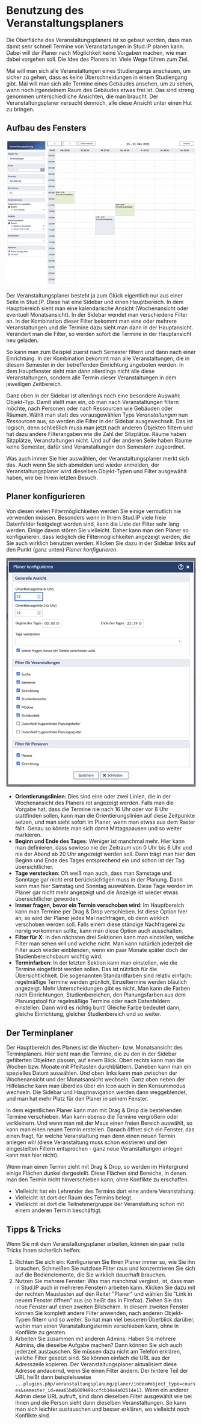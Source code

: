 # Benutzung des Veranstaltungsplaners

Die Oberfläche des Veranstaltungsplaners ist so gebaut worden, dass man damit sehr schnell Termine von Veranstaltungen in Stud.IP planen kann. Dabei will der Planer nach Möglichkeit keine Vorgaben machen, wie man dabei vorgehen soll. Die Idee des Planers ist: Viele Wege führen zum Ziel.

Mal will man sich alle Veranstaltungen eines Studiengangs anschauen, um sicher zu gehen, dass es keine Überschneidungen in einem Studiengang gibt. Mal will man sich alle Termine eines Gebäudes ansehen, um zu sehen, wann noch irgendeinem Raum des Gebäudes etwas frei ist. Das sind streng genommen unterschiedliche Ansichten, die man braucht. Der Veranstaltungsplaner versucht dennoch, alle diese Ansicht unter einen Hut zu bringen.

## Aufbau des Fensters

![Übersicht des Planers](https://raw.githubusercontent.com/Krassmus/Veranstaltungsplanung/master/assets/images/screenshot_overview.png)

Der Veranstaltungsplaner besteht ja zum Glück eigentlich nur aus einer Seite in Stud.IP. Diese hat eine Sidebar und einen Hauptbereich. In dem Hauptbereich sieht man eine kalendarische Ansicht (Wochenansicht oder eventuell Monatsansicht). In der Sidebar wendet man verschiedene Filter an. In der Kombination dieser Filter bekommt man eine oder mehrere Veranstaltungen und die Termine dazu sieht man dann in der Hauptansicht. Verändert man die Filter, so werden sofort die Termine in der Hauptansicht neu geladen.

So kann man zum Beispiel zuerst nach Semester filtern und dann nach einer Einrichtung. In der Kombination bekommt man alle Veranstaltungen, die in diesem Semester in der betreffenden Einrichtung angeboten werden. In dem Hauptfenster sieht man dann allerdings nicht alle diese Veranstaltungen, sondern alle Termin dieser Veranstaltungen in dem jeweiligen Zeitbereich.

Ganz oben in der Sidebar ist allerdings noch eine besondere Auswahl: Objekt-Typ. Damit stellt man ein, ob man nach Veranstaltungen filtern möchte, nach Personen oder nach Ressourcen wie Gebäuden oder Räumen. Wählt man statt des vorausgewählen Typs *Veranstaltungen* nun *Ressourcen* aus, so werden die Filter in der Sidebar ausgewechselt. Das ist logisch, denn schließlich muss man jetzt nach anderen Objekten filtern und hat dazu andere Filterangaben wie die Zahl der Sitzplätze. Räume haben Sitzplätze, Veranstaltungen nicht. Und auf der anderen Seite haben Räume keine Semester, dafür sind Veranstaltungen den Semestern zugeordnet.

Was auch immer Sie hier auswählen, der Veranstaltungsplaner merkt sich das. Auch wenn Sie sich abmelden und wieder anmelden, der Veranstaltungsplaner wird dieselben Objekt-Typen und Filter ausgewählt haben, wie bei Ihrem letzten Besuch.

## Planer konfigurieren

Von diesen vielen Filtermöglichkeiten werden Sie einige vermutlich nie verwenden müssen. Besonders wenn in Ihrem Stud.IP viele freie Datenfelder festgelegt worden sind, kann die Liste der Filter sehr lang werden. Einige davon stören Sie vielleicht. Daher kann man den Planer so konfigurieren, dass lediglich die Filtermöglichkeiten angezeigt werden, die Sie auch wirklich benutzen werden. Klicken Sie dazu in der Sidebar links auf den Punkt (ganz unten) *Planer konfigurieren*.

![Übersicht des Planers](https://raw.githubusercontent.com/Krassmus/Veranstaltungsplanung/master/assets/images/screenshot_config.png)

* **Orientierungslinien**: Dies sind eine oder zwei Linien, die in der Wochenansicht des Planers rot angezeigt werden. Falls man die Vorgabe hat, dass die Termine nie nach 16 Uhr oder vor 8 Uhr stattfinden sollen, kann man die Orientierungslinien auf diese Zeitpunkte setzen, und man sieht sofort im Planer, wenn man etwas aus dem Raster fällt. Genau so könnte man sich damit Mittagspausen und so weiter markieren.
* **Beginn und Ende des Tages**: Weniger ist manchmal mehr. Hier kann man definieren, dass sowieso nie der Zeitraum von 0 Uhr bis 6 Uhr und nie der Abend ab 20 Uhr angezeigt werden soll. Dann trägt man hier den Beginn und Ende des Tages entsprechend ein und schon ist der Tag übersichtlicher.
* **Tage verstecken**: Oft weiß man auch, dass man Samstage und Sonntage gar nicht erst berücksichtigen muss in der Planung. Dann kann man hier Samstag und Sonntag auswählen. Diese Tage werden im Planer gar nicht mehr angezeigt und die Anzeige ist wieder etwas übersichtlicher geworden.
* **Immer fragen, bevor ein Termin verschoben wird**: Im Hauptbereich kann man Termine per Drag & Drop verschieben. Ist diese Option hier an, so wird der Planer jedes Mal nachfragen, ob denn wirklich verschoben werden soll. Falls einem diese ständige Nachfragerei zu nervig vorkommen sollte, kann man diese Option auch ausschalten.
* **Filter für X**: In den nächsten drei Sektionen kann man einstellen, welche Filter man sehen will und welche nicht. Man kann natürlich jederzeit die Filter auch wieder einblenden, wenn ein paar Monate später doch der Studienbereichsbaum wichtig wird.
* **Terminfarben**: In der letzten Sektion kann man einstellen, wie die Termine eingefärbt werden sollen. Das ist nützlich für die Übersichtlichkeit. Die sogenannten Standardfarben sind relativ einfach: regelmäßige Termine werden grünlich, Einzeltermine werden bläulich angezeigt. Mehr Unterscheidungen gibt es nicht. Man kann die Farben nach Einrichtungen, Studienbereichen, den Planungsfarben aus dem Planungstool für regelmäßige Termine oder nach Datenfeldern einstellen. Dann wird es richtig bunt! Gleiche Farbe bedeutet dann, gleiche Einrichtung, gleicher Studienbereich und so weiter.

## Der Terminplaner

Der Hauptbereich des Planers ist die Wochen- bzw. Monatsansicht des Terminplaners. Hier sieht man die Termine, die zu den in der Sidebar gefilterten Objekten passen, auf einem Blick. Oben rechts kann man die Wochen bzw. Monate mit Pfeiltasten durchblättern. Daneben kann man ein spezielles Datum auswählen. Und oben links kann man zwischen der Wochenansicht und der Monatsansicht wechseln. Ganz oben neben der Hilfelasche kann man überdies über ein Icon auch in den Konsummodus wechseln. Die Sidebar und Hauptnavigation werden dann weggeblendet, und man hat mehr Platz für den Planer in seinem Fenster.

In dem eigentlichen Planer kann man mit Drag & Drop die bestehenden Termine verschieben. Man kann ebenso die Termine vergrößern oder verkleinern. Und wenn man mit der Maus einen freien Bereich auswählt, so kann man einen neuen Termin erstellen. Danach öffnet sich ein Fenster, das einen fragt, für welche Veranstaltung man denn einen neuen Termin anlegen will (diese Veranstaltung muss schon existieren und den eingestellten Filtern entsprechen - ganz neue Veranstaltungen anlegen kann man hier nicht).

Wenn man einen Termin zieht mit Drag & Drop, so werden im Hintergrund einige Flächen dunkel dargestellt. Diese Flächen sind Bereiche, in denen man den Termin nicht hinverschieben kann, ohne Konflikte zu erschaffen.

* Vielleicht hat ein Lehrender des Termins dort eine andere Veranstaltung.
* Vielleicht ist dort der Raum des Termins belegt.
* Vielleicht ist dort die Teilnehmergruppe der Veranstaltung schon mit einem anderen Termin beschäftigt.

## Tipps & Tricks

Wenn Sie mit dem Veranstaltungsplaner arbeiten, können ein paar nette Tricks Ihnen sicherlich helfen:

1. Richten Sie sich ein: Konfigurieren Sie Ihren Planer immer so, wie Sie ihn brauchen. Schmeißen Sie nutzlose Filter raus und konzentrieren Sie sich auf die Bedienelemente, die Sie wirklich dauerhaft brauchen.
2. Nutzen Sie mehrere Fenster: Was man manchmal vergisst, ist, dass man in Stud.IP auch in mehreren Fenstern arbeiten kann. Klicken Sie dazu mit der rechten Maustasten auf den Reiter "Planer" und wählen Sie "Link in neuem Fenster öffnen" aus (so heißt das in Firefox). Ziehen Sie das neue Fenster auf einen zweiten Bildschirm. In diesem zweiten Fenster können Sie komplett andere Filter anwenden, nach anderen Objekt-Typen filtern und so weiter. So hat man viel besseren Überblick darüber, wohin man einen Veranstaltungstermin verschieben kann, ohne in Konflikte zu geraten.
3. Arbeiten Sie zusammen mit anderen Admins: Haben Sie mehrere Admins, die dieselbe Aufgabe machen? Dann können Sie sich auch jederzeit austauschen. Sie müssen dazu nicht am Telefon erklären, welche Filter gesetzt sind. Sie können einfach die URL aus der Adresszeile kopieren. Der Veranstaltungsplaner aktualisiert diese Adresse andauernd, wenn Sie einen Filter ändern. Der hintere Teil der URL heißt dann beispielsweise `...plugins.php/veranstaltungsplanung/planer/index#object_type=courses&semester_id=eea65bd6009499ccfcb34a4a02514e13`. Wenn ein anderer Admin diese URL aufruft, sind dann dieselben Filter ausgewählt wie bei Ihnen und die Person sieht dann dieselben Veranstaltungen. So kann man sich leichter austauschen und besser erklären, wo vielleicht noch Konflikte sind.

